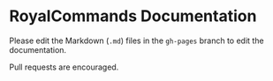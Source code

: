 # RoyalCommands Documentation

Please edit the Markdown (```.md```) files in the ```gh-pages``` branch to edit the documentation.

Pull requests are encouraged.
